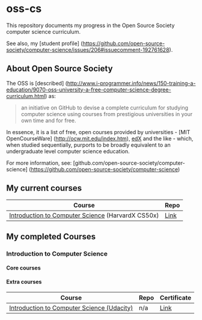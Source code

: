 oss-cs
======

This repository documents my progress in the Open Source Society computer science curriculum.

See also, my [student profile]
(https://github.com/open-source-society/computer-science/issues/206#issuecomment-192761628).

About Open Source Society
--------

The OSS is [described]
(http://www.i-programmer.info/news/150-training-a-education/9070-oss-university-a-free-computer-science-degree-curriculum.html)
as:

> an initiative on GitHub to devise a complete curriculum for studying computer science using
> courses from prestigious universities in your own time and for free.

In essence, it is a list of free, open courses provided by universities - [MIT OpenCourseWare]
(http://ocw.mit.edu/index.htm), [edX](https://www.edx.org/) and the like - which, when studied
sequentially, purports to be broadly equivalent to an undergraduate level computer science education.

For more information, see: [github.com/open-source-society/computer-science]
(https://github.com/open-source-society/computer-science)

My current courses
------------------

| Course | Repo |
| ------ | ---- |
| [Introduction to Computer Science](https://www.edx.org/course/introduction-computer-science-harvardx-cs50x) (HarvardX CS50x) | [Link](https://github.com/samfrances/edX-HarvardX-CS50x) |

My completed Courses
--------------------

### Introduction to Computer Science

#### Core courses

#### Extra courses

| Course | Repo | Certificate |
| ------ | ---- | ----------- |
| [Introduction to Computer Science (Udacity)](https://www.udacity.com/course/intro-to-computer-science--cs101) | n/a | [Link](certificates/UdacityCS101.pdf) |